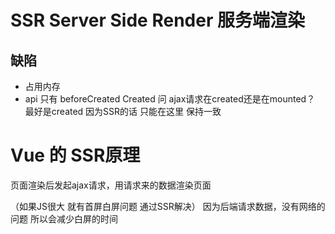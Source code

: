 # SSR Server Side Render 服务端渲染


## 缺陷
- 占用内存
- api 只有 beforeCreated Created
问 ajax请求在created还是在mounted？
最好是created 因为SSR的话 只能在这里 保持一致


# Vue 的 SSR原理
页面渲染后发起ajax请求，用请求来的数据渲染页面

（如果JS很大 就有首屏白屏问题 通过SSR解决）
因为后端请求数据，没有网络的问题 所以会减少白屏的时间




